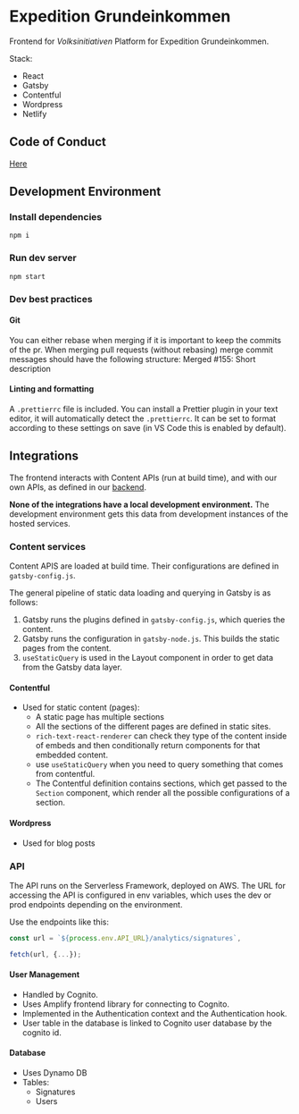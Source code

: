 # Expedition Grundeinkommen

Frontend for _Volksinitiativen_ Platform for Expedition Grundeinkommen.

Stack:

- React
- Gatsby
- Contentful
- Wordpress
- Netlify

## Code of Conduct

[Here](codeofconduct.md)

## Development Environment

### Install dependencies

```
npm i
```

### Run dev server

```
npm start
```

### Dev best practices

#### Git

You can either rebase when merging if it is important to keep the commits of the pr. When merging pull requests (without rebasing) merge commit messages should have the following structure: Merged #155: Short description

#### Linting and formatting

A `.prettierrc` file is included. You can install a Prettier plugin in your text editor, it will automatically detect the `.prettierrc`. It can be set to format according to these settings on save (in VS Code this is enabled by default).

## Integrations

The frontend interacts with Content APIs (run at build time), and with our own APIs, as defined in our [backend](https://github.com/grundeinkommensbuero/backend).

**None of the integrations have a local development environment.** The development environment gets this data from development instances of the hosted services.

### Content services

Content APIS are loaded at build time. Their configurations are defined in `gatsby-config.js`.

The general pipeline of static data loading and querying in Gatsby is as follows:

1. Gatsby runs the plugins defined in `gatsby-config.js`, which queries the content.
2. Gatsby runs the configuration in `gatsby-node.js`. This builds the static pages from the content.
3. `useStaticQuery` is used in the Layout component in order to get data from the Gatsby data layer.

#### Contentful

- Used for static content (pages):
  - A static page has multiple sections
  - All the sections of the different pages are defined in static sites.
  - `rich-text-react-renderer` can check they type of the content inside of embeds and then conditionally return components for that embedded content.
  - use `useStaticQuery` when you need to query something that comes from contentful.
  - The Contentful definition contains sections, which get passed to the `Section` component, which render all the possible configurations of a section.

#### Wordpress

- Used for blog posts

### API

The API runs on the Serverless Framework, deployed on AWS. The URL for accessing the API is configured in env variables, which uses the dev or prod endpoints depending on the environment.

Use the endpoints like this:

```js
const url = `${process.env.API_URL}/analytics/signatures`,

fetch(url, {...});
```

#### User Management

- Handled by Cognito.
- Uses Amplify frontend library for connecting to Cognito.
- Implemented in the Authentication context and the Authentication hook.
- User table in the database is linked to Cognito user database by the cognito id.

#### Database

- Uses Dynamo DB
- Tables:
  - Signatures
  - Users
